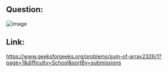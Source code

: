 ## Question:
![image](https://github.com/user-attachments/assets/02d42e21-121f-4c66-82ac-5811ae994d9b)

## Link:
https://www.geeksforgeeks.org/problems/sum-of-array2326/1?page=1&difficulty=School&sortBy=submissions
